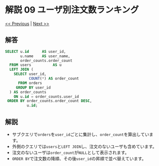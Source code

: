 # 解説 09 ユーザ別注文数ランキング

[<< Previous](08_explanation.md) | [Next >>](10_explanation.md)

## 解答

```sql
SELECT u.id      AS user_id,
       u.name    AS user_name,
       order_counts.order_count
  FROM users          AS u
  LEFT JOIN (
    SELECT user_id,
           COUNT(*) AS order_count
      FROM orders
     GROUP BY user_id
  ) AS order_counts
    ON u.id = order_counts.user_id
 ORDER BY order_counts.order_count DESC,
          u.id;
```

## 解説

- サブクエリで`orders`を`user_id`ごとに集計し、`order_count`を算出しています。
- 外側のクエリでは`users`と`LEFT JOIN`し、注文のないユーザも含めています。
- 注文のないユーザは`order_count`が`NULL`として表示されます。
- `ORDER BY`で注文数の降順、その後`user_id`の昇順で並べ替えています。